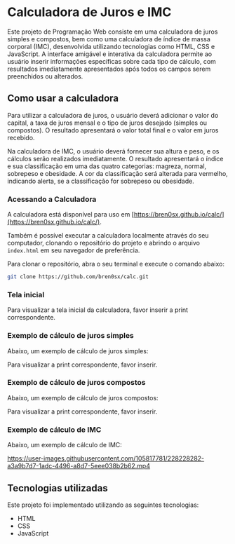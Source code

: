 # Calculadora de Juros e IMC

Este projeto de Programação Web consiste em uma calculadora de juros simples e compostos, bem como uma calculadora de índice de massa corporal (IMC), desenvolvida utilizando tecnologias como HTML, CSS e JavaScript. A interface amigável e interativa da calculadora permite ao usuário inserir informações específicas sobre cada tipo de cálculo, com resultados imediatamente apresentados após todos os campos serem preenchidos ou alterados.

## Como usar a calculadora

Para utilizar a calculadora de juros, o usuário deverá adicionar o valor do capital, a taxa de juros mensal e o tipo de juros desejado (simples ou compostos). O resultado apresentará o valor total final e o valor em juros recebido.

Na calculadora de IMC, o usuário deverá fornecer sua altura e peso, e os cálculos serão realizados imediatamente. O resultado apresentará o índice e sua classificação em uma das quatro categorias: magreza, normal, sobrepeso e obesidade. A cor da classificação será alterada para vermelho, indicando alerta, se a classificação for sobrepeso ou obesidade.

### Acessando a Calculadora

A calculadora está disponível para uso em [https://bren0sx.github.io/calc/](https://bren0sx.github.io/calc/). 

Também é possível executar a calculadora localmente através do seu computador, clonando o repositório do projeto e abrindo o arquivo `index.html` em seu navegador de preferência.

Para clonar o repositório, abra o seu terminal e execute o comando abaixo:

```sh
git clone https://github.com/bren0sx/calc.git
```

### Tela inicial

Para visualizar a tela inicial da calculadora, favor inserir a print correspondente.

### Exemplo de cálculo de juros simples

Abaixo, um exemplo de cálculo de juros simples:

Para visualizar a print correspondente, favor inserir.

### Exemplo de cálculo de juros compostos

Abaixo, um exemplo de cálculo de juros compostos:

Para visualizar a print correspondente, favor inserir.

### Exemplo de cálculo de IMC

Abaixo, um exemplo de cálculo de IMC:

https://user-images.githubusercontent.com/105817781/228228282-a3a9b7d7-1adc-4496-a8d7-5eee038b2b62.mp4

## Tecnologias utilizadas

Este projeto foi implementado utilizando as seguintes tecnologias:

- HTML
- CSS
- JavaScript
